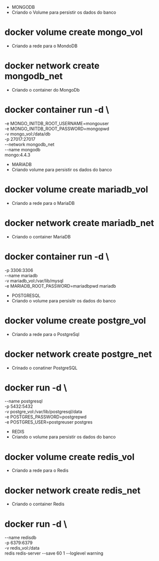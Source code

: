 
- MONGODB
- Criando o Volume para persistir os dados do banco
# docker volume create mongo_vol

- Criando a rede para o MondoDB
# docker network create mongodb_net

- Criando o container do MongoDb
# docker container run -d \
-e MONGO_INITDB_ROOT_USERNAME=mongouser \
-e MONGO_INITDB_ROOT_PASSWORD=mongopwd \
-v mongo_vol:/data/db \
-p 27017:27017 \
--network mongodb_net \
--name mongodb \
mongo:4.4.3


- MARIADB
- Criando volume para persistir os dados do banco
# docker volume create mariadb_vol

- Criando a rede para o MariaDB
# docker network create mariadb_net

- Criando o container MariaDB
# docker container run -d \
-p 3306:3306 \
--name mariadb \
-v mariadb_vol:/var/lib/mysql \
-e MARIADB_ROOT_PASSWORD=mariadbpwd mariadb


- POSTGRESQL
- Criando o volume para persisitr os dados do banco
# docker volume create postgre_vol

- Criando a rede para o PostgreSql
# docker network create postgre_net

- Crinado o conatiner PostgreSQL
# docker run  -d \
--name postgresql \
-p 5432:5432 \
-v postgre_vol:/var/lib/postgresql/data \
-e POSTGRES_PASSWORD=postgrepwd \
-e POSTGRES_USER=postgreuser postgres


- REDIS
- Criando o volume para persistir os dados do banco
# docker volume create redis_vol

- Criando a rede para o Redis
# docker network create redis_net

- Criando o container Redis
# docker run -d \
--name redisdb \
-p 6379:6379 \
-v redis_vol:/data \
redis redis-server --save 60 1 --loglevel warning

